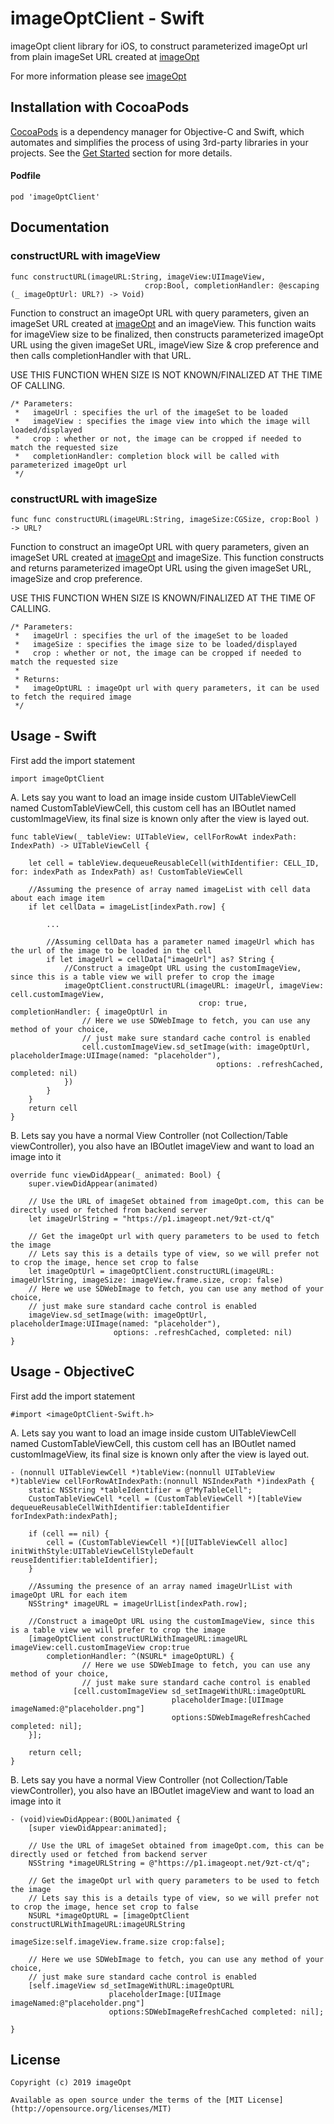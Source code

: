 # imageOptClient - Swift
imageOpt client library for iOS, to construct parameterized imageOpt url from plain imageSet URL created at [imageOpt][1]

For more information please see [imageOpt][1]

## Installation with CocoaPods

[CocoaPods](http://cocoapods.org/) is a dependency manager for Objective-C and Swift, which automates and simplifies the process of using 3rd-party libraries in your projects. See the [Get Started](http://cocoapods.org/#get_started) section for more details.

#### Podfile
```
pod 'imageOptClient'
```

## Documentation
### constructURL with imageView
```
func constructURL(imageURL:String, imageView:UIImageView,
                              crop:Bool, completionHandler: @escaping (_ imageOptUrl: URL?) -> Void)
```                           
Function to construct an imageOpt URL with query parameters, given an imageSet URL created at [imageOpt][1] and an imageView. This function waits for imageView size to be finalized, then constructs parameterized imageOpt URL using the given imageSet URL, imageView Size & crop preference and then calls completionHandler with that URL.

USE THIS FUNCTION WHEN SIZE IS NOT KNOWN/FINALIZED AT THE TIME OF CALLING.


```
/* Parameters:
 *   imageUrl : specifies the url of the imageSet to be loaded
 *   imageView : specifies the image view into which the image will loaded/displayed
 *   crop : whether or not, the image can be cropped if needed to match the requested size
 *   completionHandler: completion block will be called with parameterized imageOpt url
 */
```
### constructURL with imageSize
```
func func constructURL(imageURL:String, imageSize:CGSize, crop:Bool ) -> URL? 
```
Function to construct an imageOpt URL with query parameters, given an imageSet URL created at [imageOpt][1] and imageSize. This function constructs and returns parameterized imageOpt URL using the given imageSet URL, imageSize and crop preference.

USE THIS FUNCTION WHEN SIZE IS KNOWN/FINALIZED AT THE TIME OF CALLING.

```
/* Parameters:
 *   imageUrl : specifies the url of the imageSet to be loaded
 *   imageSize : specifies the image size to be loaded/displayed
 *   crop : whether or not, the image can be cropped if needed to match the requested size
 *
 * Returns:
 *   imageOptURL : imageOpt url with query parameters, it can be used to fetch the required image
 */
```

## Usage - Swift

First add the import statement
```
import imageOptClient
```

A. Lets say you want to load an image inside custom UITableViewCell named CustomTableViewCell, this custom cell has an IBOutlet named customImageView, its final size is known only after the view is layed out.

```
func tableView(_ tableView: UITableView, cellForRowAt indexPath: IndexPath) -> UITableViewCell {

    let cell = tableView.dequeueReusableCell(withIdentifier: CELL_ID, for: indexPath as IndexPath) as! CustomTableViewCell

    //Assuming the presence of array named imageList with cell data about each image item
    if let cellData = imageList[indexPath.row] {

        ...

        //Assuming cellData has a parameter named imageUrl which has the url of the image to be loaded in the cell
        if let imageUrl = cellData["imageUrl"] as? String {
            //Construct a imageOpt URL using the customImageView, since this is a table view we will prefer to crop the image
            imageOptClient.constructURL(imageURL: imageUrl, imageView: cell.customImageView,
                                          crop: true, completionHandler: { imageOptUrl in
    	        // Here we use SDWebImage to fetch, you can use any method of your choice,
    	        // just make sure standard cache control is enabled
                cell.customImageView.sd_setImage(with: imageOptUrl, placeholderImage:UIImage(named: "placeholder"),
                                              options: .refreshCached, completed: nil)
            })
        }
    }
    return cell
}
```

B. Lets say you have a normal View Controller (not Collection/Table viewController), you also have an IBOutlet imageView and want to load an image into it

```
override func viewDidAppear(_ animated: Bool) {
    super.viewDidAppear(animated)

    // Use the URL of imageSet obtained from imageOpt.com, this can be directly used or fetched from backend server
    let imageUrlString = "https://p1.imageopt.net/9zt-ct/q"

    // Get the imageOpt url with query parameters to be used to fetch the image
    // Lets say this is a details type of view, so we will prefer not to crop the image, hence set crop to false
    let imageOptUrl = imageOptClient.constructURL(imageURL: imageUrlString, imageSize: imageView.frame.size, crop: false)
    // Here we use SDWebImage to fetch, you can use any method of your choice,
    // just make sure standard cache control is enabled
    imageView.sd_setImage(with: imageOptUrl, placeholderImage:UIImage(named: "placeholder"),
                       options: .refreshCached, completed: nil)
}        
```

## Usage - ObjectiveC

First add the import statement
```
#import <imageOptClient-Swift.h>
```

A. Lets say you want to load an image inside custom UITableViewCell named CustomTableViewCell, this custom cell has an IBOutlet named customImageView, its final size is known only after the view is layed out.

```
- (nonnull UITableViewCell *)tableView:(nonnull UITableView *)tableView cellForRowAtIndexPath:(nonnull NSIndexPath *)indexPath {
    static NSString *tableIdentifier = @"MyTableCell";
    CustomTableViewCell *cell = (CustomTableViewCell *)[tableView dequeueReusableCellWithIdentifier:tableIdentifier forIndexPath:indexPath];
    
    if (cell == nil) {
        cell = (CustomTableViewCell *)[[UITableViewCell alloc] initWithStyle:UITableViewCellStyleDefault reuseIdentifier:tableIdentifier];
    }

    //Assuming the presence of an array named imageUrlList with imageOpt URL for each item
    NSString* imageURL = imageUrlList[indexPath.row];

    //Construct a imageOpt URL using the customImageView, since this is a table view we will prefer to crop the image
    [imageOptClient constructURLWithImageURL:imageURL imageView:cell.customImageView crop:true 
        completionHandler: ^(NSURL* imageOptURL) {
    	        // Here we use SDWebImage to fetch, you can use any method of your choice,
    	        // just make sure standard cache control is enabled
              [cell.customImageView sd_setImageWithURL:imageOptURL
                                    placeholderImage:[UIImage imageNamed:@"placeholder.png"] 
                                    options:SDWebImageRefreshCached completed: nil];
    }];
    
    return cell;
}

```

B. Lets say you have a normal View Controller (not Collection/Table viewController), you also have an IBOutlet imageView and want to load an image into it

```
- (void)viewDidAppear:(BOOL)animated {
    [super viewDidAppear:animated];

    // Use the URL of imageSet obtained from imageOpt.com, this can be directly used or fetched from backend server
    NSString *imageURLString = @"https://p1.imageopt.net/9zt-ct/q";

    // Get the imageOpt url with query parameters to be used to fetch the image
    // Lets say this is a details type of view, so we will prefer not to crop the image, hence set crop to false
    NSURL *imageOptURL = [imageOptClient constructURLWithImageURL:imageURLString 
                                                        imageSize:self.imageView.frame.size crop:false];

    // Here we use SDWebImage to fetch, you can use any method of your choice,
    // just make sure standard cache control is enabled
    [self.imageView sd_setImageWithURL:imageOptURL 
                      placeholderImage:[UIImage imageNamed:@"placeholder.png"] 
                      options:SDWebImageRefreshCached completed: nil];

}
```

License
--------

    Copyright (c) 2019 imageOpt

    Available as open source under the terms of the [MIT License](http://opensource.org/licenses/MIT)

 [1]: https://imageopt.com
